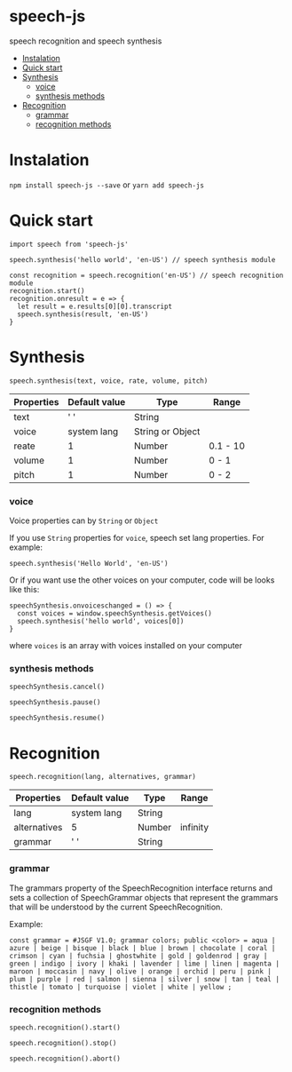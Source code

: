 # speech-js
speech recognition and speech synthesis

* [Instalation](#instalation)
* [Quick start](#quick-start)
* [Synthesis](#synthesis)
  * [voice](#voice)
  * [synthesis methods](#synthesis-methods)
* [Recognition](#recognition)
  * [grammar](#grammar)
  * [recognition methods](#recognition-methods)

# Instalation
`npm install speech-js --save` or `yarn add speech-js`

# Quick start
```
import speech from 'speech-js'

speech.synthesis('hello world', 'en-US') // speech synthesis module

const recognition = speech.recognition('en-US') // speech recognition module
recognition.start()
recognition.onresult = e => {
  let result = e.results[0][0].transcript
  speech.synthesis(result, 'en-US')
}
```

# Synthesis

`speech.synthesis(text, voice, rate, volume, pitch)`

| Properties | Default value | Type             | Range      |
| ---------- | ------------- | ---------------- | ---------- |
| text       | ' '           | String           |            |
| voice      | system lang   | String or Object |            |
| reate      | 1             | Number           | 0.1 - 10   |
| volume     | 1             | Number           | 0 - 1      |
| pitch      | 1             | Number           | 0 - 2      |

### voice
Voice properties can by `String` or `Object`

If you use `String` properties for `voice`, speech set lang properties. For example:
```
speech.synthesis('Hello World', 'en-US')
```

Or if you want use the other voices on your computer, code will be looks like this:

```
speechSynthesis.onvoiceschanged = () => {
  const voices = window.speechSynthesis.getVoices()
  speech.synthesis('hello world', voices[0])
}
```
where `voices` is an array with voices installed on your computer

### synthesis methods
`speechSynthesis.cancel()`

`speechSynthesis.pause()`

`speechSynthesis.resume()`

# Recognition

`speech.recognition(lang, alternatives, grammar)`

| Properties    | Default value | Type             | Range      |
| ------------- | ------------- | ---------------- | ---------- |
| lang          | system lang   | String           |            |
| alternatives  | 5             | Number           | infinity   |
| grammar       | ' '           | String           |            |

### grammar
The grammars property of the SpeechRecognition interface returns and sets a collection of SpeechGrammar objects that represent the grammars that will be understood by the current SpeechRecognition.

Example:
```
const grammar = #JSGF V1.0; grammar colors; public <color> = aqua | azure | beige | bisque | black | blue | brown | chocolate | coral | crimson | cyan | fuchsia | ghostwhite | gold | goldenrod | gray | green | indigo | ivory | khaki | lavender | lime | linen | magenta | maroon | moccasin | navy | olive | orange | orchid | peru | pink | plum | purple | red | salmon | sienna | silver | snow | tan | teal | thistle | tomato | turquoise | violet | white | yellow ;
```

### recognition methods

`speech.recognition().start()`

`speech.recognition().stop()`

`speech.recognition().abort()`
